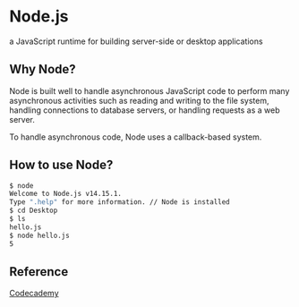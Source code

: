 # Node.js
a JavaScript runtime for building server-side or desktop applications

## Why Node?
Node is built well to handle asynchronous JavaScript code to perform many asynchronous activities such as reading and writing to the file system, handling connections to database servers, or handling requests as a web server.

To handle asynchronous code, Node uses a callback-based system.

## How to use Node?
```bash
$ node
Welcome to Node.js v14.15.1.
Type ".help" for more information. // Node is installed 
$ cd Desktop
$ ls
hello.js
$ node hello.js
5

```

## Reference

[Codecademy](https://www.codecademy.com/paths/full-stack-engineer-career-path/tracks/fscp-javascript-syntax-part-i/modules/fscp-running-javascript/articles/what-is-node)
